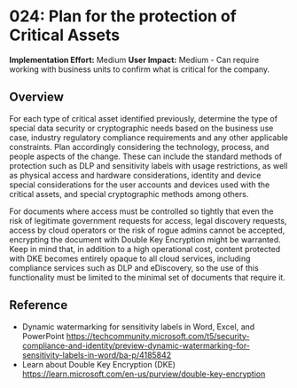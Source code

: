 # 024: Plan for the protection of Critical Assets

**Implementation Effort:** Medium
**User Impact:** Medium - Can require working with business units to confirm what is critical for the company.

## Overview

For each type of critical asset identified previously, determine the type of special data security or cryptographic needs based on the business use case, industry regulatory compliance requirements and any other applicable constraints. Plan accordingly considering the technology, process, and people aspects of the change. These can include the standard methods of protection such as DLP and sensitivity labels with usage restrictions, as well as physical access and hardware considerations, identity and device special considerations for the user accounts and devices used with the critical assets, and special cryptographic methods among others.
 
For documents where access must be controlled so tightly that even the risk of legitimate government requests for access, legal discovery requests, access by cloud operators or the risk of rogue admins cannot be accepted, encrypting the document with Double Key Encryption might be warranted. Keep in mind that, in addition to a high operational cost, content protected with DKE becomes entirely opaque to all cloud services, including compliance services such as DLP and eDiscovery, so the use of this functionality must be limited to the minimal set of documents that require it. 

## Reference

* Dynamic watermarking for sensitivity labels in Word, Excel, and PowerPoint https://techcommunity.microsoft.com/t5/security-compliance-and-identity/preview-dynamic-watermarking-for-sensitivity-labels-in-word/ba-p/4185842
* Learn about Double Key Encryption (DKE) https://learn.microsoft.com/en-us/purview/double-key-encryption

